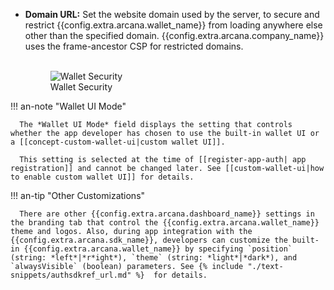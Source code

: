 * **Domain URL:** Set the website domain used by the server, to secure and restrict {{config.extra.arcana.wallet_name}} from loading anywhere else other than the specified domain. {{config.extra.arcana.company_name}} uses the frame-ancestor CSP for restricted domains.<br><figure markdown="span"></br><img class="an-screenshots width_85pc" alt="Wallet Security" src="{{config.extra.arcana.img_dir}}/an_db_configure_wallet.{{config.extra.arcana.img_png}}"/><figcaption>Wallet Security</figcaption></figure>

!!! an-note  "Wallet UI Mode"

      The *Wallet UI Mode* field displays the setting that controls whether the app developer has chosen to use the built-in wallet UI or a [[concept-custom-wallet-ui|custom wallet UI]].

      This setting is selected at the time of [[register-app-auth| app registration]] and cannot be changed later. See [[custom-wallet-ui|how to enable custom wallet UI]] for details.

!!! an-tip "Other Customizations"

      There are other {{config.extra.arcana.dashboard_name}} settings in the branding tab that control the {{config.extra.arcana.wallet_name}} theme and logos. Also, during app integration with the {{config.extra.arcana.sdk_name}}, developers can customize the built-in {{config.extra.arcana.wallet_name}} by specifying `position` (string: *left*|*r*ight*), `theme` (string: *light*|*dark*), and `alwaysVisible` (boolean) parameters. See {% include "./text-snippets/authsdkref_url.md" %}  for details.